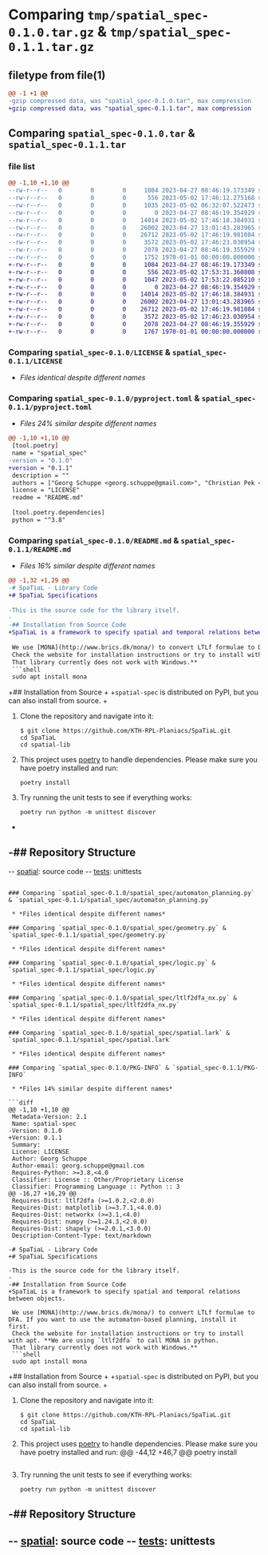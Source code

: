 # Comparing `tmp/spatial_spec-0.1.0.tar.gz` & `tmp/spatial_spec-0.1.1.tar.gz`

## filetype from file(1)

```diff
@@ -1 +1 @@
-gzip compressed data, was "spatial_spec-0.1.0.tar", max compression
+gzip compressed data, was "spatial_spec-0.1.1.tar", max compression
```

## Comparing `spatial_spec-0.1.0.tar` & `spatial_spec-0.1.1.tar`

### file list

```diff
@@ -1,10 +1,10 @@
--rw-r--r--   0        0        0     1084 2023-04-27 08:46:19.173349 spatial_spec-0.1.0/LICENSE
--rw-r--r--   0        0        0      556 2023-05-02 17:46:12.275168 spatial_spec-0.1.0/pyproject.toml
--rw-r--r--   0        0        0     1035 2023-05-02 06:32:07.522473 spatial_spec-0.1.0/README.md
--rw-r--r--   0        0        0        0 2023-04-27 08:46:19.354929 spatial_spec-0.1.0/spatial_spec/__init__.py
--rw-r--r--   0        0        0    14014 2023-05-02 17:46:18.384931 spatial_spec-0.1.0/spatial_spec/automaton_planning.py
--rw-r--r--   0        0        0    26002 2023-04-27 13:01:43.283965 spatial_spec-0.1.0/spatial_spec/geometry.py
--rw-r--r--   0        0        0    26712 2023-05-02 17:46:19.981084 spatial_spec-0.1.0/spatial_spec/logic.py
--rw-r--r--   0        0        0     3572 2023-05-02 17:46:23.030954 spatial_spec-0.1.0/spatial_spec/ltlf2dfa_nx.py
--rw-r--r--   0        0        0     2078 2023-04-27 08:46:19.355929 spatial_spec-0.1.0/spatial_spec/spatial.lark
--rw-r--r--   0        0        0     1752 1970-01-01 00:00:00.000000 spatial_spec-0.1.0/PKG-INFO
+-rw-r--r--   0        0        0     1084 2023-04-27 08:46:19.173349 spatial_spec-0.1.1/LICENSE
+-rw-r--r--   0        0        0      556 2023-05-02 17:53:31.360808 spatial_spec-0.1.1/pyproject.toml
+-rw-r--r--   0        0        0     1047 2023-05-02 17:53:22.085210 spatial_spec-0.1.1/README.md
+-rw-r--r--   0        0        0        0 2023-04-27 08:46:19.354929 spatial_spec-0.1.1/spatial_spec/__init__.py
+-rw-r--r--   0        0        0    14014 2023-05-02 17:46:18.384931 spatial_spec-0.1.1/spatial_spec/automaton_planning.py
+-rw-r--r--   0        0        0    26002 2023-04-27 13:01:43.283965 spatial_spec-0.1.1/spatial_spec/geometry.py
+-rw-r--r--   0        0        0    26712 2023-05-02 17:46:19.981084 spatial_spec-0.1.1/spatial_spec/logic.py
+-rw-r--r--   0        0        0     3572 2023-05-02 17:46:23.030954 spatial_spec-0.1.1/spatial_spec/ltlf2dfa_nx.py
+-rw-r--r--   0        0        0     2078 2023-04-27 08:46:19.355929 spatial_spec-0.1.1/spatial_spec/spatial.lark
+-rw-r--r--   0        0        0     1767 1970-01-01 00:00:00.000000 spatial_spec-0.1.1/PKG-INFO
```

### Comparing `spatial_spec-0.1.0/LICENSE` & `spatial_spec-0.1.1/LICENSE`

 * *Files identical despite different names*

### Comparing `spatial_spec-0.1.0/pyproject.toml` & `spatial_spec-0.1.1/pyproject.toml`

 * *Files 24% similar despite different names*

```diff
@@ -1,10 +1,10 @@
 [tool.poetry]
 name = "spatial_spec"
-version = "0.1.0"
+version = "0.1.1"
 description = ""
 authors = ["Georg Schuppe <georg.schuppe@gmail.com>", "Christian Pek <pek2@kth.se>"]
 license = "LICENSE"
 readme = "README.md"
 
 [tool.poetry.dependencies]
 python = "^3.8"
```

### Comparing `spatial_spec-0.1.0/README.md` & `spatial_spec-0.1.1/README.md`

 * *Files 16% similar despite different names*

```diff
@@ -1,32 +1,29 @@
-# SpaTiaL - Library Code
+# SpaTiaL Specifications
 
-This is the source code for the library itself.
-
-## Installation from Source Code
+SpaTiaL is a framework to specify spatial and temporal relations between objects.
 
 We use [MONA](http://www.brics.dk/mona/) to convert LTLf formulae to DFA. If you want to use the automaton-based planning, install it first.
 Check the website for installation instructions or try to install with apt. **We are using `ltlf2dfa` to call MONA in python.
 That library currently does not work with Windows.**
 ```shell
 sudo apt install mona
 ```
 
+## Installation from Source
+
+`spatial-spec` is distributed on PyPI, but you can also install from source.
+
 1. Clone the repository and navigate into it:
     ```
     $ git clone https://github.com/KTH-RPL-Planiacs/SpaTiaL.git
     cd SpaTiaL
     cd spatial-lib
     ```
 2. This project uses [poetry](https://python-poetry.org/) to handle dependencies. Please make sure you have poetry installed and run:
     ```
     poetry install
     ```
 3. Try running the unit tests to see if everything works:
     ```
     poetry run python -m unittest discover
     ```
-
-## Repository Structure
-
-- [spatial](./spatial): source code
-- [tests](./tests): unittests
```

### Comparing `spatial_spec-0.1.0/spatial_spec/automaton_planning.py` & `spatial_spec-0.1.1/spatial_spec/automaton_planning.py`

 * *Files identical despite different names*

### Comparing `spatial_spec-0.1.0/spatial_spec/geometry.py` & `spatial_spec-0.1.1/spatial_spec/geometry.py`

 * *Files identical despite different names*

### Comparing `spatial_spec-0.1.0/spatial_spec/logic.py` & `spatial_spec-0.1.1/spatial_spec/logic.py`

 * *Files identical despite different names*

### Comparing `spatial_spec-0.1.0/spatial_spec/ltlf2dfa_nx.py` & `spatial_spec-0.1.1/spatial_spec/ltlf2dfa_nx.py`

 * *Files identical despite different names*

### Comparing `spatial_spec-0.1.0/spatial_spec/spatial.lark` & `spatial_spec-0.1.1/spatial_spec/spatial.lark`

 * *Files identical despite different names*

### Comparing `spatial_spec-0.1.0/PKG-INFO` & `spatial_spec-0.1.1/PKG-INFO`

 * *Files 14% similar despite different names*

```diff
@@ -1,10 +1,10 @@
 Metadata-Version: 2.1
 Name: spatial-spec
-Version: 0.1.0
+Version: 0.1.1
 Summary: 
 License: LICENSE
 Author: Georg Schuppe
 Author-email: georg.schuppe@gmail.com
 Requires-Python: >=3.8,<4.0
 Classifier: License :: Other/Proprietary License
 Classifier: Programming Language :: Python :: 3
@@ -16,27 +16,29 @@
 Requires-Dist: ltlf2dfa (>=1.0.2,<2.0.0)
 Requires-Dist: matplotlib (>=3.7.1,<4.0.0)
 Requires-Dist: networkx (>=3.1,<4.0)
 Requires-Dist: numpy (>=1.24.3,<2.0.0)
 Requires-Dist: shapely (>=2.0.1,<3.0.0)
 Description-Content-Type: text/markdown
 
-# SpaTiaL - Library Code
+# SpaTiaL Specifications
 
-This is the source code for the library itself.
-
-## Installation from Source Code
+SpaTiaL is a framework to specify spatial and temporal relations between objects.
 
 We use [MONA](http://www.brics.dk/mona/) to convert LTLf formulae to DFA. If you want to use the automaton-based planning, install it first.
 Check the website for installation instructions or try to install with apt. **We are using `ltlf2dfa` to call MONA in python.
 That library currently does not work with Windows.**
 ```shell
 sudo apt install mona
 ```
 
+## Installation from Source
+
+`spatial-spec` is distributed on PyPI, but you can also install from source.
+
 1. Clone the repository and navigate into it:
     ```
     $ git clone https://github.com/KTH-RPL-Planiacs/SpaTiaL.git
     cd SpaTiaL
     cd spatial-lib
     ```
 2. This project uses [poetry](https://python-poetry.org/) to handle dependencies. Please make sure you have poetry installed and run:
@@ -44,12 +46,7 @@
     poetry install
     ```
 3. Try running the unit tests to see if everything works:
     ```
     poetry run python -m unittest discover
     ```
 
-## Repository Structure
-
-- [spatial](./spatial): source code
-- [tests](./tests): unittests
-
```

